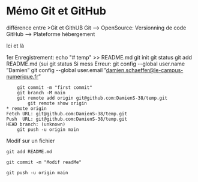 # Mémo Git et GitHub
différence entre >Git et GithUB
    Git --> OpenSource: Versionning de code
    GitHub --> Plateforme hébergement

Ici et là

1er Enregistrement:
    echo "# temp" >> README.md
        git init
    git status
        git add README.md (sui
    git status
    Si mess Erreur:
    git config --global user.name ”Damien”
    git config --global user.email ”damien.schaeffer@le-campus-numerique.fr”
        
        git commit -m "first commit"
        git branch -M main
        git remote add origin git@github.com:DamienS-38/temp.git
            git remote show origin
    * remote origin
    Fetch URL: git@github.com:DamienS-38/temp.git
    Push  URL: git@github.com:DamienS-38/temp.git
    HEAD branch: (unknown)	
        git push -u origin main





Modif sur un fichier

    git add README.md

    git commit -m "Modif readMe"

    git push -u origin main
